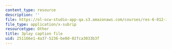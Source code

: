 ```yaml
---
content_type: resource
description: ''
file: https://ol-ocw-studio-app-qa.s3.amazonaws.com/courses/res-6-012-introduction-to-probability-spring-2018/251166e14a375236be0d02fca3033b3f_7_livg-uaVs.vtt
file_type: application/x-subrip
resourcetype: Other
title: 3play caption file
uid: 251166e1-4a37-5236-be0d-02fca3033b3f
---
```

